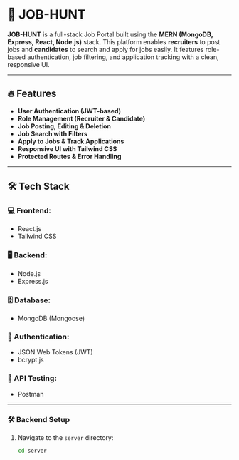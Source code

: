 # 🔗 JOB-HUNT

**JOB-HUNT** is a full-stack Job Portal built using the **MERN (MongoDB, Express, React, Node.js)** stack. This platform enables **recruiters** to post jobs and **candidates** to search and apply for jobs easily. It features role-based authentication, job filtering, and application tracking with a clean, responsive UI.

---

## 🔥 Features

-  **User Authentication (JWT-based)**
-  **Role Management (Recruiter & Candidate)**
-  **Job Posting, Editing & Deletion**
-  **Job Search with Filters**
-  **Apply to Jobs & Track Applications**
-  **Responsive UI with Tailwind CSS**
-  **Protected Routes & Error Handling**

---

## 🛠 Tech Stack

### 💻 Frontend:
- React.js
- Tailwind CSS

### 🖥 Backend:
- Node.js
- Express.js

### 🗄 Database:
- MongoDB (Mongoose)

### 🔐 Authentication:
- JSON Web Tokens (JWT)
- bcrypt.js

### 🧪 API Testing:
- Postman

---
### 🛠 Backend Setup

1. Navigate to the `server` directory:
   ```bash
   cd server



